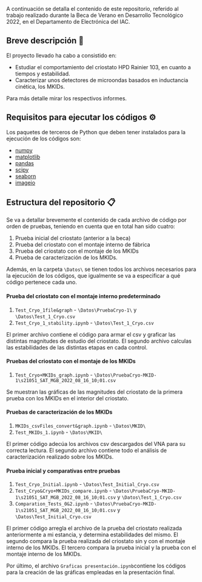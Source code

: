 A continuación se detalla el contenido de este repositorio, referido al trabajo realizado durante la Beca de Verano en Desarrollo Tecnológico 2022, en el Departamento de Electrónica del IAC.

## Breve descripción 📖

El proyecto llevado ha cabo a consistido en:

- Estudiar el comportamiento del criostato HPD Rainier 103, en cuanto a tiempos y estabilidad.
- Caracterizar unos detectores de microondas basados en inductancia cinética, los MKIDs.

Para más detalle mirar los respectivos informes.

## Requisitos para ejecutar los códigos ⚙️

Los paquetes de terceros de Python que deben tener instalados para la ejecución de los códigos son:

- [numpy](https://numpy.org/)
- [matplotlib](https://matplotlib.org/)
- [pandas](https://pandas.pydata.org/)
- [scipy](https://scipy.org/)
- [seaborn](https://seaborn.pydata.org/)
- [imageio](https://pypi.org/project/imageio/)


## Estructura del repositorio 📋  

Se va a detallar brevemente el contenido de cada archivo de código por orden de pruebas, teniendo en cuenta que en total han sido cuatro: 

1. Prueba inicial del criostato (anterior a la beca)
2. Prueba del criostato con el montaje interno de fábrica
3. Prueba del criostato con el montaje de los MKIDs
4. Prueba de caracterización de los MKIDs.

Además, en la carpeta `\Datos\` se tienen todos los archivos necesarios para la ejecución de los códigos, que igualmente se va a especificar a qué código pertenece cada uno.

#### Prueba del criostato con el montaje interno predeterminado

1. `Test_Cryo_1file&graph` -  `\Datos\PruebaCryo-1\` y `\Datos\Test_1_Cryo.csv`
2. `Test_Cryo_1_stability.ipynb` - `\Datos\Test_1_Cryo.csv`

El primer archivo contiene el código para armar el csv y graficar las distintas magnitudes de estudio del criostato. 
El segundo archivo calculas las estabilidades de las distintas etapas en cada control.

#### Pruebas del criostato con el montaje de los MKIDs

1. `Test_Cryo+MKIDs_graph.ipynb` - `\Datos\PruebaCryo-MKID-1\s21051_SAT_MGB_2022_08_16_10;01.csv`

Se muestran las gráficas de las magnitudes del criostato de la primera prueba con los MKIDs en el interior del criostato.

#### Pruebas de caracterización de los MKIDs

1. `MKIDs_csvFiles_convert&graph.ipynb` - `\Datos\MKID\`
2. `Test_MKIDs_1.ipynb` - `\Datos\MKID\`

El primer código adecúa los archivos csv descargados del VNA para su correcta lectura.
El segundo archivo contiene todo el análisis de caracterización realizado sobre los MKIDs.

#### Prueba inicial y comparativas entre pruebas

1. `Test_Cryo_Initial.ipynb` - `\Datos\Test_Initial_Cryo.csv`
2. `Test_Cryo&Cryo+MKIDs_compare.ipynb` - `\Datos\PruebaCryo-MKID-1\s21051_SAT_MGB_2022_08_16_10;01.csv` y `\Datos\Test_1_Cryo.csv`
3. `Comparation_Tests_0&2.ipynb` - `\Datos\PruebaCryo-MKID-1\s21051_SAT_MGB_2022_08_16_10;01.csv` y `\Datos\Test_Initial_Cryo.csv`

El primer código arregla el archivo de la prueba del criostato realizada anteriormente a mi estancia, y determina estabilidades del mismo.
El segundo compara la prueba realizada del criostato sin y con el montaje interno de los MKIDs.
El tercero compara la prueba inicial y la prueba con el montaje interno de los MKIDs.

Por último, el archivo `Graficas presentación.ipynb`contiene los códigos para la creación de las gráficas empleadas en la presentación final.
